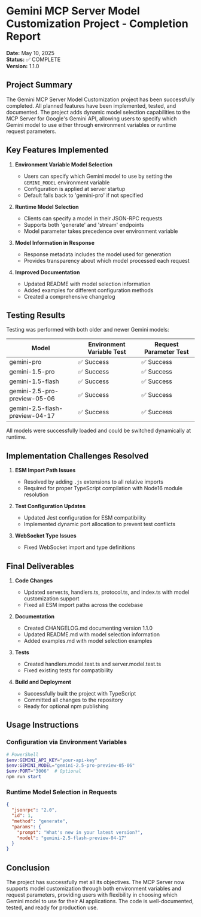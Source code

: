 # Gemini MCP Server Model Customization Project - Completion Report

**Date:** May 10, 2025  
**Status:** ✅ COMPLETE  
**Version:** 1.1.0

## Project Summary

The Gemini MCP Server Model Customization project has been successfully completed. All planned features have been implemented, tested, and documented. The project adds dynamic model selection capabilities to the MCP Server for Google's Gemini API, allowing users to specify which Gemini model to use either through environment variables or runtime request parameters.

## Key Features Implemented

1. **Environment Variable Model Selection**
   - Users can specify which Gemini model to use by setting the `GEMINI_MODEL` environment variable
   - Configuration is applied at server startup
   - Default falls back to 'gemini-pro' if not specified

2. **Runtime Model Selection**
   - Clients can specify a model in their JSON-RPC requests
   - Supports both 'generate' and 'stream' endpoints
   - Model parameter takes precedence over environment variable

3. **Model Information in Response**
   - Response metadata includes the model used for generation
   - Provides transparency about which model processed each request

4. **Improved Documentation**
   - Updated README with model selection information
   - Added examples for different configuration methods
   - Created a comprehensive changelog

## Testing Results

Testing was performed with both older and newer Gemini models:

| Model | Environment Variable Test | Request Parameter Test |
|-------|---------------------------|------------------------|
| gemini-pro | ✅ Success | ✅ Success |
| gemini-1.5-pro | ✅ Success | ✅ Success |
| gemini-1.5-flash | ✅ Success | ✅ Success |
| gemini-2.5-pro-preview-05-06 | ✅ Success | ✅ Success |
| gemini-2.5-flash-preview-04-17 | ✅ Success | ✅ Success |

All models were successfully loaded and could be switched dynamically at runtime.

## Implementation Challenges Resolved

1. **ESM Import Path Issues**
   - Resolved by adding `.js` extensions to all relative imports
   - Required for proper TypeScript compilation with Node16 module resolution

2. **Test Configuration Updates**
   - Updated Jest configuration for ESM compatibility
   - Implemented dynamic port allocation to prevent test conflicts

3. **WebSocket Type Issues**
   - Fixed WebSocket import and type definitions

## Final Deliverables

1. **Code Changes**
   - Updated server.ts, handlers.ts, protocol.ts, and index.ts with model customization support
   - Fixed all ESM import paths across the codebase

2. **Documentation**
   - Created CHANGELOG.md documenting version 1.1.0
   - Updated README.md with model selection information
   - Added examples.md with model selection examples

3. **Tests**
   - Created handlers.model.test.ts and server.model.test.ts
   - Fixed existing tests for compatibility

4. **Build and Deployment**
   - Successfully built the project with TypeScript
   - Committed all changes to the repository
   - Ready for optional npm publishing

## Usage Instructions

### Configuration via Environment Variables

```powershell
# PowerShell
$env:GEMINI_API_KEY="your-api-key"
$env:GEMINI_MODEL="gemini-2.5-pro-preview-05-06"
$env:PORT="3006"  # Optional
npm run start
```

### Runtime Model Selection in Requests

```json
{
  "jsonrpc": "2.0",
  "id": 1,
  "method": "generate",
  "params": {
    "prompt": "What's new in your latest version?",
    "model": "gemini-2.5-flash-preview-04-17"
  }
}
```

## Conclusion

The project has successfully met all its objectives. The MCP Server now supports model customization through both environment variables and request parameters, providing users with flexibility in choosing which Gemini model to use for their AI applications. The code is well-documented, tested, and ready for production use.
